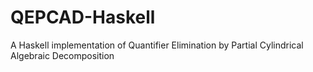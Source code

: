 # QEPCAD-Haskell
A Haskell implementation of Quantifier Elimination by Partial Cylindrical Algebraic Decomposition
